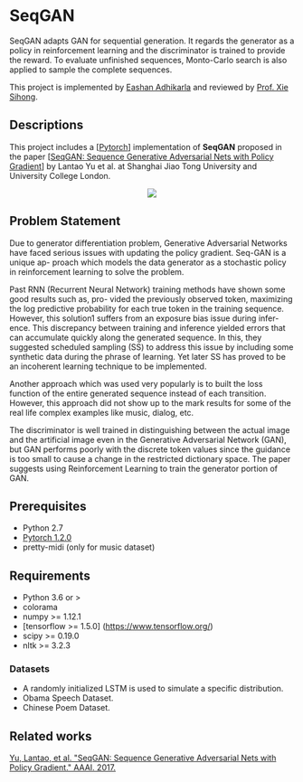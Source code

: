 # SeqGAN

SeqGAN adapts GAN for sequential generation. It regards the generator as a policy in reinforcement learning and the discriminator is trained to provide the reward. To evaluate unfinished sequences, Monto-Carlo search is also applied to sample the complete sequences.

This project is implemented by [Eashan Adhikarla](https://sites.google.com/eashanadhikarla) and reviewed by [Prof. Xie Sihong](http://www.cse.lehigh.edu/~sxie/projects.html).

## Descriptions
This project includes a [[Pytorch](https://github.com/pytorch)] implementation of **SeqGAN** proposed in the paper [[SeqGAN: Sequence Generative Adversarial Nets with Policy Gradient](https://arxiv.org/abs/1609.05473)] by Lantao Yu et al. at Shanghai Jiao Tong University and University College London.

<p align="center">
    <img src="https://github.com/LantaoYu/SeqGAN/raw/master/figures/seqgan.png">
</p>

## Problem Statement
Due to generator differentiation problem, Generative Adversarial Networks have faced serious issues with updating the policy gradient. Seq-GAN is a unique ap- proach which models the data generator as a stochastic policy in reinforcement learning to solve the problem.

Past RNN (Recurrent Neural Network) training methods have shown some good results such as, pro- vided the previously observed token, maximizing the log predictive probability for each true token in the training sequence. However, this solution1 suffers from an exposure bias issue during infer- ence. This discrepancy between training and inference yielded errors that can accumulate quickly along the generated sequence. In this, they suggested scheduled sampling (SS) to address this issue by including some synthetic data during the phrase of learning. Yet later SS has proved to be an incoherent learning technique to be implemented.

Another approach which was used very popularly is to built the loss function of the entire generated sequence instead of each transition. However, this approach did not show up to the mark results for some of the real life complex examples like music, dialog, etc.

The discriminator is well trained in distinguishing between the actual image and the artificial image even in the Generative Adversarial Network (GAN), but GAN performs poorly with the discrete token values since the guidance is too small to cause a change in the restricted dictionary space. The paper suggests using Reinforcement Learning to train the generator portion of GAN.

## Prerequisites

- Python 2.7
- [Pytorch 1.2.0](https://pytorch.org/)
- pretty-midi (only for music dataset)

## Requirements

- Python 3.6 or >
- colorama
- numpy      >= 1.12.1
- [tensorflow >= 1.5.0] (https://www.tensorflow.org/)
- scipy      >= 0.19.0
- nltk       >= 3.2.3

### Datasets

- A randomly initialized LSTM is used to simulate a specific distribution.
- Obama Speech Dataset.
- Chinese Poem Dataset.

## Related works

[Yu, Lantao, et al. "SeqGAN: Sequence Generative Adversarial Nets with Policy Gradient." AAAI. 2017.](https://arxiv.org/abs/1609.05473)
